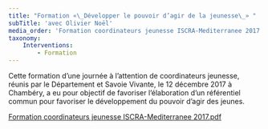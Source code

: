 ```yaml
---
title: "Formation «\_Développer le pouvoir d’agir de la jeunesse\_» "
subTitle: 'avec Olivier Noël'
media_order: 'Formation coordinateurs jeunesse ISCRA-Mediterranee 2017.pdf'
taxonomy:
    Interventions:
        - Formation
---
```


Cette formation d’une journée à l’attention de coordinateurs jeunesse, réunis par le Département et Savoie Vivante, le 12 décembre 2017 à Chambéry, a eu pour objectif  de favoriser l’élaboration d’un référentiel commun pour favoriser le développement du pouvoir d’agir des jeunes. 

[Formation coordinateurs jeunesse ISCRA-Mediterranee 2017.pdf](Formation%20coordinateurs%20jeunesse%20ISCRA-Mediterranee%202017.pdf)